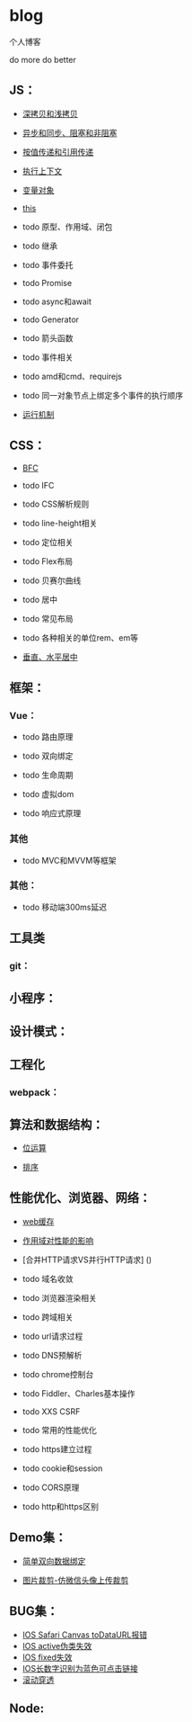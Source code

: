 # blog
个人博客

do more do better



## JS：

* [深拷贝和浅拷贝](https://github.com/L-small/blog/blob/master/JS/%E6%B7%B1%E6%8B%B7%E8%B4%9D%E5%92%8C%E6%B5%85%E6%8B%B7%E8%B4%9D.md)

* [异步和同步、阻塞和非阻塞](https://github.com/L-small/blog/blob/master/JS/%E5%BC%82%E6%AD%A5%E5%92%8C%E5%90%8C%E6%AD%A5%E3%80%81%E9%98%BB%E5%A1%9E%E5%92%8C%E9%9D%9E%E9%98%BB%E5%A1%9E.md)

* [按值传递和引用传递](https://github.com/L-small/blog/blob/master/JS/%E6%8C%89%E5%80%BC%E4%BC%A0%E9%80%92%E5%92%8C%E5%BC%95%E7%94%A8%E4%BC%A0%E9%80%92.md)

* [执行上下文](https://github.com/L-small/blog/blob/master/JS/%E6%89%A7%E8%A1%8C%E4%B8%8A%E4%B8%8B%E6%96%87.md)

* [变量对象](https://github.com/L-small/blog/blob/master/JS/JS%E5%8F%98%E9%87%8F%E5%AF%B9%E8%B1%A1.md)

* [this](https://github.com/L-small/blog/blob/master/JS/this.md)

* todo 原型、作用域、闭包

* todo 继承

* todo 事件委托

* todo Promise

* todo async和await

* todo Generator

* todo 箭头函数

* todo 事件相关

* todo amd和cmd、requirejs

* todo 同一对象节点上绑定多个事件的执行顺序

* [运行机制](https://github.com/L-small/blog/blob/master/JS/js%E8%BF%90%E8%A1%8C%E6%9C%BA%E5%88%B6.md)

## CSS：

* [BFC](https://github.com/L-small/blog/blob/master/CSS/BFC.md)

* todo IFC

* todo CSS解析规则

* todo line-height相关

* todo 定位相关

* todo Flex布局

* todo 贝赛尔曲线

* todo 居中

* todo 常见布局

* todo 各种相关的单位rem、em等

* [垂直、水平居中](https://github.com/L-small/blog/blob/master/CSS/%E5%B8%B8%E8%A7%81%E7%9A%84%E5%B1%85%E4%B8%AD.md)



## 框架：

### Vue：

* todo 路由原理

* todo 双向绑定

* todo 生命周期

* todo 虚拟dom

* todo 响应式原理

### 其他

* todo MVC和MVVM等框架

### 其他：

* todo 移动端300ms延迟



## 工具类

### git：



## 小程序：



## 设计模式：



## 工程化

### webpack：



## 算法和数据结构：

* [位运算](https://github.com/L-small/blog/blob/master/%E7%AE%97%E6%B3%95%E5%92%8C%E6%95%B0%E6%8D%AE%E7%BB%93%E6%9E%84/%E4%BD%8D%E8%BF%90%E7%AE%97.md)

* [排序](https://github.com/L-small/blog/blob/master/%E7%AE%97%E6%B3%95%E5%92%8C%E6%95%B0%E6%8D%AE%E7%BB%93%E6%9E%84/%E6%8E%92%E5%BA%8F.md)

## 性能优化、浏览器、网络：

* [web缓存](https://github.com/L-small/blog/blob/master/Other/web%E7%BC%93%E5%AD%98.md)

* [作用域对性能的影响](https://github.com/L-small/blog/blob/master/JS/JS%E4%BD%9C%E7%94%A8%E5%9F%9F%E5%AF%B9%E6%80%A7%E8%83%BD%E7%9A%84%E5%BD%B1%E5%93%8D.md)

* [合并HTTP请求VS并行HTTP请求] ()

* todo 域名收敛

* todo 浏览器渲染相关

* todo 跨域相关

* todo url请求过程

* todo DNS预解析

* todo chrome控制台

* todo Fiddler、Charles基本操作

* todo XXS CSRF

* todo 常用的性能优化

* todo https建立过程

* todo cookie和session

* todo CORS原理

* todo http和https区别



## Demo集：

* [简单双向数据绑定](https://github.com/L-small/blog/tree/master/Demo/%E7%AE%80%E6%98%93%E6%95%B0%E6%8D%AE%E5%8F%8C%E5%90%91%E7%BB%91%E5%AE%9A)

* [图片裁剪-仿微信头像上传裁剪](https://github.com/L-small/img-clip)



## BUG集：

* [IOS Safari Canvas toDataURL报错](https://github.com/L-small/blog/blob/master/BUG/IOS%20Safari%20Canvas%20toDataURL%E6%8A%A5%E9%94%99.md)
* [IOS active伪类失效](https://github.com/L-small/blog/blob/master/BUG/IOS%20active%E4%BC%AA%E7%B1%BB%E5%A4%B1%E6%95%88.md)
* [IOS fixed失效](https://github.com/L-small/blog/blob/master/BUG/IOS%20fixed%E5%A4%B1%E6%95%88.md)
* [IOS长数字识别为蓝色可点击链接](https://github.com/L-small/blog/blob/master/BUG/IOS%E9%95%BF%E6%95%B0%E5%AD%97%E8%AF%86%E5%88%AB%E4%B8%BA%E8%93%9D%E8%89%B2%E5%8F%AF%E7%82%B9%E5%87%BB%E9%93%BE%E6%8E%A5.md)
* [滚动穿透](https://github.com/L-small/blog/blob/master/BUG/%E6%BB%9A%E5%8A%A8%E7%A9%BF%E9%80%8F.md)



## Node:

<br>

<br>

<br>

